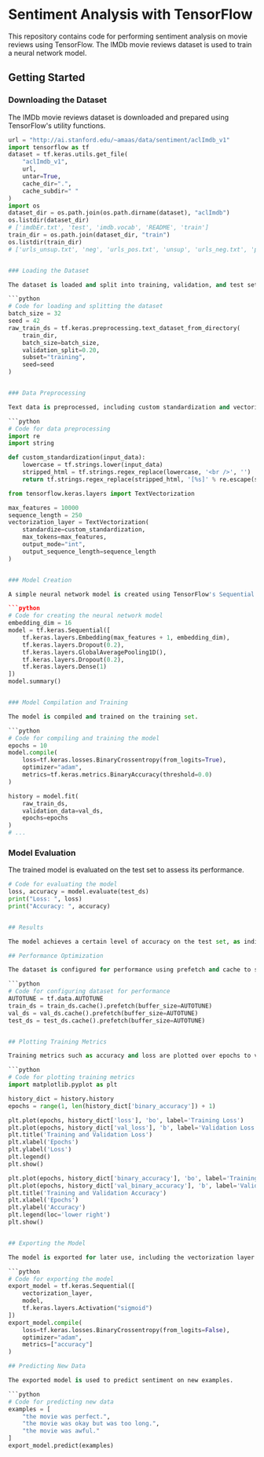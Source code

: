 # Sentiment Analysis with TensorFlow

This repository contains code for performing sentiment analysis on movie reviews using TensorFlow. The IMDb movie reviews dataset is used to train a neural network model.

## Getting Started

### Downloading the Dataset

The IMDb movie reviews dataset is downloaded and prepared using TensorFlow's utility functions.

```python
url = "http://ai.stanford.edu/~amaas/data/sentiment/aclImdb_v1"
import tensorflow as tf
dataset = tf.keras.utils.get_file(
    "aclImdb_v1",
    url,
    untar=True,
    cache_dir=".",
    cache_subdir=" "
)
import os
dataset_dir = os.path.join(os.path.dirname(dataset), "aclImdb")
os.listdir(dataset_dir)
# ['imdbEr.txt', 'test', 'imdb.vocab', 'README', 'train']
train_dir = os.path.join(dataset_dir, "train")
os.listdir(train_dir)
# ['urls_unsup.txt', 'neg', 'urls_pos.txt', 'unsup', 'urls_neg.txt', 'pos', 'unsupBow.feat', 'labeledBow.feat']


### Loading the Dataset

The dataset is loaded and split into training, validation, and test sets.

```python
# Code for loading and splitting the dataset
batch_size = 32
seed = 42
raw_train_ds = tf.keras.preprocessing.text_dataset_from_directory(
    train_dir,
    batch_size=batch_size,
    validation_split=0.20,
    subset="training",
    seed=seed
)


### Data Preprocessing

Text data is preprocessed, including custom standardization and vectorization.

```python
# Code for data preprocessing
import re
import string

def custom_standardization(input_data):
    lowercase = tf.strings.lower(input_data)
    stripped_html = tf.strings.regex_replace(lowercase, '<br />', '')
    return tf.strings.regex_replace(stripped_html, '[%s]' % re.escape(string.punctuation), '')

from tensorflow.keras.layers import TextVectorization

max_features = 10000
sequence_length = 250
vectorization_layer = TextVectorization(
    standardize=custom_standardization,
    max_tokens=max_features,
    output_mode="int",
    output_sequence_length=sequence_length
)


### Model Creation

A simple neural network model is created using TensorFlow's Sequential API.

```python
# Code for creating the neural network model
embedding_dim = 16
model = tf.keras.Sequential([
    tf.keras.layers.Embedding(max_features + 1, embedding_dim),
    tf.keras.layers.Dropout(0.2),
    tf.keras.layers.GlobalAveragePooling1D(),
    tf.keras.layers.Dropout(0.2),
    tf.keras.layers.Dense(1)
])
model.summary()


### Model Compilation and Training

The model is compiled and trained on the training set.

```python
# Code for compiling and training the model
epochs = 10
model.compile(
    loss=tf.keras.losses.BinaryCrossentropy(from_logits=True),
    optimizer="adam",
    metrics=tf.keras.metrics.BinaryAccuracy(threshold=0.0)
)

history = model.fit(
    raw_train_ds,
    validation_data=val_ds,
    epochs=epochs
)
# ...
```

### Model Evaluation

The trained model is evaluated on the test set to assess its performance.

```python
# Code for evaluating the model
loss, accuracy = model.evaluate(test_ds)
print("Loss: ", loss)
print("Accuracy: ", accuracy)


## Results

The model achieves a certain level of accuracy on the test set, as indicated in the README.

## Performance Optimization

The dataset is configured for performance using prefetch and cache to speed up training.

```python
# Code for configuring dataset for performance
AUTOTUNE = tf.data.AUTOTUNE
train_ds = train_ds.cache().prefetch(buffer_size=AUTOTUNE)
val_ds = val_ds.cache().prefetch(buffer_size=AUTOTUNE)
test_ds = test_ds.cache().prefetch(buffer_size=AUTOTUNE)


## Plotting Training Metrics

Training metrics such as accuracy and loss are plotted over epochs to visualize model performance.

```python
# Code for plotting training metrics
import matplotlib.pyplot as plt

history_dict = history.history
epochs = range(1, len(history_dict['binary_accuracy']) + 1)

plt.plot(epochs, history_dict['loss'], 'bo', label='Training Loss')
plt.plot(epochs, history_dict['val_loss'], 'b', label='Validation Loss')
plt.title('Training and Validation Loss')
plt.xlabel('Epochs')
plt.ylabel('Loss')
plt.legend()
plt.show()

plt.plot(epochs, history_dict['binary_accuracy'], 'bo', label='Training Accuracy')
plt.plot(epochs, history_dict['val_binary_accuracy'], 'b', label='Validation Accuracy')
plt.title('Training and Validation Accuracy')
plt.xlabel('Epochs')
plt.ylabel('Accuracy')
plt.legend(loc='lower right')
plt.show()


## Exporting the Model

The model is exported for later use, including the vectorization layer.

```python
# Code for exporting the model
export_model = tf.keras.Sequential([
    vectorization_layer,
    model,
    tf.keras.layers.Activation("sigmoid")
])
export_model.compile(
    loss=tf.keras.losses.BinaryCrossentropy(from_logits=False),
    optimizer="adam",
    metrics=["accuracy"]
)

## Predicting New Data

The exported model is used to predict sentiment on new examples.

```python
# Code for predicting new data
examples = [
    "the movie was perfect.",
    "the movie was okay but was too long.",
    "the movie was awful."
]
export_model.predict(examples)



